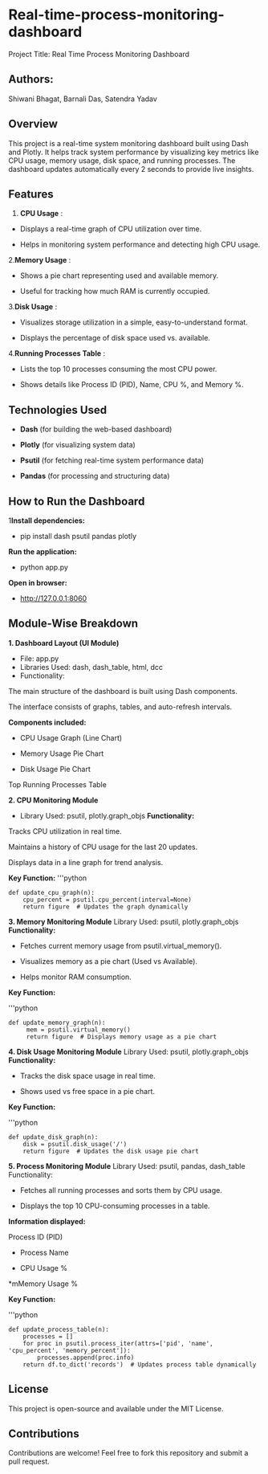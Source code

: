# Real-time-process-monitoring-dashboard
Project Title: Real Time Process Monitoring Dashboard

## Authors:

Shiwani Bhagat, Barnali Das, Satendra Yadav

## Overview

This project is a real-time system monitoring dashboard built using Dash and Plotly. It helps track system performance by visualizing key metrics like CPU usage, memory usage, disk space, and running processes. The dashboard updates automatically every 2 seconds to provide live insights.

## Features
1. **CPU Usage** : 
* Displays a real-time graph of CPU utilization over time.

* Helps in monitoring system performance and detecting high CPU usage.

2.**Memory Usage** : 
* Shows a pie chart representing used and available memory.

* Useful for tracking how much RAM is currently occupied.

3.**Disk Usage** : 
* Visualizes storage utilization in a simple, easy-to-understand format.

* Displays the percentage of disk space used vs. available.

4.**Running Processes Table** : 
* Lists the top 10 processes consuming the most CPU power.

* Shows details like Process ID (PID), Name, CPU %, and Memory %.

## Technologies Used
* **Dash** (for building the web-based dashboard)

* **Plotly** (for visualizing system data)

* **Psutil** (for fetching real-time system performance data)

* **Pandas** (for processing and structuring data)

 ## How to Run the Dashboard
1**Install dependencies:**

* pip install dash psutil pandas plotly
  
**Run the application:**

* python app.py

**Open in browser:**

* http://127.0.0.1:8060


## Module-Wise Breakdown
**1. Dashboard Layout (UI Module)**
* File: app.py
 * Libraries Used: dash, dash_table, html, dcc
* Functionality:

The main structure of the dashboard is built using Dash components.

The interface consists of graphs, tables, and auto-refresh intervals.

**Components included:**

* CPU Usage Graph (Line Chart)

* Memory Usage Pie Chart

* Disk Usage Pie Chart

Top Running Processes Table

**2. CPU Monitoring Module**
* Library Used: psutil, plotly.graph_objs
  **Functionality:**

Tracks CPU utilization in real time.

Maintains a history of CPU usage for the last 20 updates.

Displays data in a line graph for trend analysis.

**Key Function:**
'''python

    def update_cpu_graph(n):
        cpu_percent = psutil.cpu_percent(interval=None)
        return figure  # Updates the graph dynamically
    
**3. Memory Monitoring Module**
Library Used: psutil, plotly.graph_objs
**Functionality:**

* Fetches current memory usage from psutil.virtual_memory().

* Visualizes memory as a pie chart (Used vs Available).

* Helps monitor RAM consumption.

**Key Function:**

'''python

    def update_memory_graph(n):
         mem = psutil.virtual_memory()
         return figure  # Displays memory usage as a pie chart
    
**4. Disk Usage Monitoring Module**
Library Used: psutil, plotly.graph_objs
**Functionality:**

* Tracks the disk space usage in real time.

* Shows used vs free space in a pie chart.

**Key Function:**

'''python

    def update_disk_graph(n):
        disk = psutil.disk_usage('/')
        return figure  # Updates the disk usage pie chart
    
**5. Process Monitoring Module**
Library Used: psutil, pandas, dash_table
Functionality:

* Fetches all running processes and sorts them by CPU usage.

* Displays the top 10 CPU-consuming processes in a table.

**Information displayed:**

Process ID (PID)

* Process Name

* CPU Usage %

*mMemory Usage %

**Key Function:**

'''python

    def update_process_table(n):
        processes = []
        for proc in psutil.process_iter(attrs=['pid', 'name', 'cpu_percent', 'memory_percent']):
            processes.append(proc.info)
        return df.to_dict('records')  # Updates process table dynamically

 ## License

This project is open-source and available under the MIT License.

## Contributions

Contributions are welcome! Feel free to fork this repository and submit a pull request.
